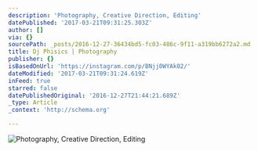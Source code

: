 ```yaml
---
description: 'Photography, Creative Direction, Editing'
datePublished: '2017-03-21T09:31:25.303Z'
author: []
via: {}
sourcePath: _posts/2016-12-27-36434bd5-fc03-486c-9f11-a319bb6272a2.md
title: Dj Phisics | Photography
publisher: {}
isBasedOnUrl: 'https://instagram.com/p/BNjj0WYAk02/'
dateModified: '2017-03-21T09:31:24.619Z'
inFeed: true
starred: false
datePublishedOriginal: '2016-12-27T21:44:21.689Z'
_type: Article
_context: 'http://schema.org'

---
```

![Photography, Creative Direction, Editing](https://the-grid-user-content.s3-us-west-2.amazonaws.com/f237d364-b8a2-4538-92ad-dc020d8a498d.png)
